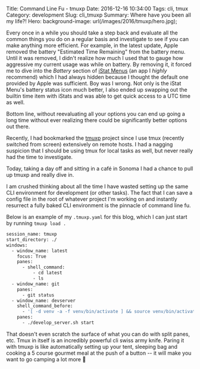 Title: Command Line Fu - tmuxp
Date: 2016-12-16 10:34:00
Tags: cli, tmux
Category: development
Slug: cli_tmuxp
Summary: Where have you been all my life?!
Hero: background-image: url(/images/2016/tmuxp/hero.jpg);

Every once in a while you should take a step back and evaluate all the common things you do on a regular basis and investigate to see if you can make anything more efficient. For example, in the latest update, Apple removed the battery "Estimated Time Remaining" from the battery menu. Until it was removed, I didn't realize how much I used that to gauge how aggressive my current usage was while on battery. By removing it, it forced me to dive into the *Battery* section of [iStat Menus](https://bjango.com/mac/istatmenus/) (an app I *highly* recommend) which I had always hidden because I thought the default one provided by Apple was sufficient. Boy was I wrong. Not only is the iStat Menu's battery status icon much better, I also ended up swapping out the builtin time item with iStats and was able to get quick access to a UTC time as well.

Bottom line, without reevaluating all your options you can end up going a long time without ever realizing there could be significantly better options out there.

Recently, I had bookmarked the [tmuxp](http://tmuxp.readthedocs.io/en/latest/) project since I use tmux (recently switched from screen) extensively on remote hosts. I had a nagging suspicion that I should be using tmux for local tasks as well, but never really had the time to investigate.

Today, taking a day off and sitting in a café in Sonoma I had a chance to pull up tmuxp and really dive in.

I am crushed thinking about all the time I have wasted setting up the same CLI environment for development (or other tasks). The fact that I can save a config file in the root of whatever project I'm working on and instantly resurrect a fully baked CLI environment is the pinnacle of command line fu.

Below is an example of my `.tmuxp.yaml` for this blog, which I can just start by running `tmuxp load .`

```bash
session_name: tmuxp
start_directory: ./
windows:
  - window_name: latest
    focus: True
    panes:
      - shell_command:
          - cd latest
          - ls
  - window_name: git
    panes:
      - git status
  - window_name: devserver
    shell_command_before:
      - '[ -d venv -a -f venv/bin/activate ] && source venv/bin/activate'
    panes:
      - ./develop_server.sh start
```

That doesn't even scratch the surface of what you can do with split panes, etc. Tmux in itself is an incredibly powerful cli swiss army knife. Paring it with tmuxp is like automatically setting up your tent, sleeping bag and cooking a 5 course gourmet meal at the push of a button -- it will make you want to go camping a lot more 🍻
